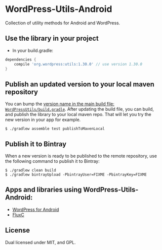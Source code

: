 # WordPress-Utils-Android



Collection of utility methods for Android and WordPress.

## Use the library in your project

* In your build.gradle:
```groovy
dependencies {
    compile 'org.wordpress:utils:1.30.0' // use version 1.30.0
}
```

## Publish an updated version to your local maven repository

You can bump the [version name in the main build file: `WordPressUtils/build.gradle`][1]. After updating the build file, you can build, and publish the library to your local maven repo. That will let you try the new version in your app for example.

```shell
$ ./gradlew assemble test publishToMavenLocal
```

## Publish it to Bintray

When a new version is ready to be published to the remote repository, use the following command to publish it to Bintray:

```shell
$ ./gradlew clean build
$ ./gradlew bintrayUpload -PbintrayUser=FIXME -PbintrayKey=FIXME
```

## Apps and libraries using WordPress-Utils-Android:

- [WordPress for Android][2]
- [FluxC][3]

## License
Dual licensed under MIT, and GPL.

[1]: https://github.com/wordpress-mobile/WordPress-Utils-Android/blob/a9fbe8e6597d44055ec2180dbf45aecbfc332a20/WordPressUtils/build.gradle#L37
[2]: https://github.com/wordpress-mobile/WordPress-Android
[3]: https://github.com/wordpress-mobile/WordPress-FluxC-Android
